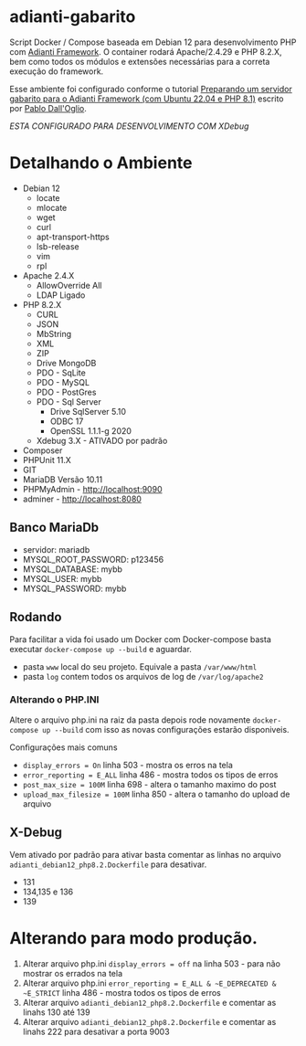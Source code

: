 # adianti-gabarito
Script Docker / Compose baseada em Debian 12 para desenvolvimento PHP com [Adianti Framework](https://www.adianti.com.br/framework). O container rodará Apache/2.4.29 e PHP 8.2.X, bem como todos os módulos e extensões necessárias para a correta execução do framework. 

Esse ambiente foi configurado conforme o tutorial [Preparando um servidor gabarito para o Adianti Framework (com Ubuntu 22.04 e PHP 8.1)](https://www.adianti.com.br/forum/pt/view_7397?preparando-um-servidor-gabarito-para-o-adianti-framework-com-ubuntu-2204-e-php-81) escrito por [Pablo Dall'Oglio](http://www.dalloglio.net/).

*ESTA CONFIGURADO PARA DESENVOLVIMENTO COM XDebug*

# Detalhando o Ambiente

* Debian 12
    * locate
    * mlocate
    * wget
    * curl
    * apt-transport-https
    * lsb-release
    * vim 
    * rpl
* Apache 2.4.X
    * AllowOverride All
    * LDAP Ligado
* PHP 8.2.X
    * CURL
    * JSON
    * MbString
    * XML
    * ZIP
    * Drive MongoDB
    * PDO - SqLite
    * PDO - MySQL
    * PDO - PostGres
    * PDO - Sql Server
        * Drive SqlServer 5.10
        * ODBC 17
        * OpenSSL 1.1.1-g 2020
    * Xdebug 3.X - ATIVADO por padrão
* Composer
* PHPUnit 11.X
* GIT
* MariaDB Versão 10.11
* PHPMyAdmin - [http://localhost:9090](http://localhost:9090)
* adminer    - [http://localhost:8080](http://localhost:8080)

## Banco MariaDb
* servidor: mariadb
* MYSQL_ROOT_PASSWORD: p123456
* MYSQL_DATABASE: mybb
* MYSQL_USER: mybb
* MYSQL_PASSWORD: mybb


## Rodando
Para facilitar a vida foi usado um Docker com Docker-compose basta executar  `docker-compose up --build` e aguardar.

* pasta `www` local do seu projeto. Equivale a pasta `/var/www/html`
* pasta `log` contem todos os arquivos de log de `/var/log/apache2`

### Alterando o PHP.INI
Altere o arquivo php.ini na raiz da pasta depois rode novamente `docker-compose up --build` com isso as novas configurações estarão disponiveis. 

Configurações mais comuns
* `display_errors = On` linha 503 - mostra os erros na tela
* `error_reporting = E_ALL` linha 486 - mostra todos os tipos de erros
* `post_max_size = 100M` linha 698 - altera o tamanho maximo do post
* `upload_max_filesize = 100M` linha 850 - altera o tamanho do upload de arquivo


## X-Debug
Vem ativado por padrão para ativar basta comentar as linhas no arquivo `adianti_debian12_php8.2.Dockerfile` para desativar.
* 131
* 134,135 e 136
* 139


# Alterando para modo produção.

1. Alterar arquivo php.ini `display_errors = off` na linha 503 - para não mostrar os errados na tela
1. Alterar arquivo php.ini `error_reporting = E_ALL & ~E_DEPRECATED & ~E_STRICT` linha 486 - mostra todos os tipos de erros
1. Alterar arquivo `adianti_debian12_php8.2.Dockerfile` e comentar as linahs 130 até 139
1. Alterar arquivo `adianti_debian12_php8.2.Dockerfile` e comentar as linahs 222 para desativar a porta 9003